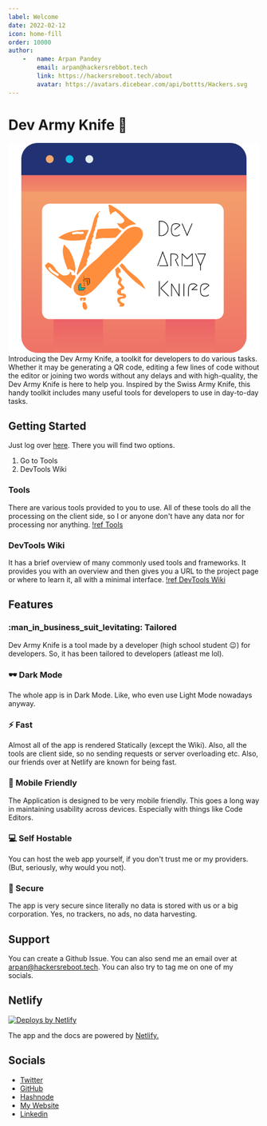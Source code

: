 ```yaml
---
label: Welcome
date: 2022-02-12
icon: home-fill
order: 10000
author:
    -   name: Arpan Pandey
        email: arpan@hackersrebbot.tech
        link: https://hackersreboot.tech/about
        avatar: https://avatars.dicebear.com/api/bottts/Hackers.svg
---
```



# Dev Army Knife :rocket:
![](images/DevArmyKnifeHeader.png)
Introducing the Dev Army Knife, a toolkit for developers to do various tasks. Whether it may be generating a QR code, editing a few lines of code without the editor or joining two words without any delays and with high-quality, the Dev Army Knife is here to help you. Inspired by the Swiss Army Knife, this handy toolkit includes many useful tools for developers to use in day-to-day tasks.


## Getting Started
Just log over [here](https://devarmyknife.hackersreboot.tech/). There you will find two options.
1. Go to Tools
2. DevTools Wiki

### Tools  
There are various tools provided to you to use. All of these tools do all the processing on the client side, so I or anyone don't have any data nor for processing nor anything.
[!ref Tools](https://devarmyknife.hackersreboot.tech/explore)

### DevTools Wiki
It has a brief overview of many commonly used tools and frameworks. It provides you with an overview and then gives you a URL to the project page or where to learn it, all with a minimal interface.
[!ref DevTools Wiki](https://devarmyknife.hackersreboot.tech/toolsWiki)

## Features

### :man_in_business_suit_levitating: Tailored
Dev Army Knife is a tool made by a developer (high school student :wink:) for developers. So, it has been tailored to developers (atleast me lol).

### :dark_sunglasses: Dark Mode
The whole app is in Dark Mode. Like, who even use Light Mode nowadays anyway. 

### :zap: Fast
Almost all of the app is rendered Statically (except the Wiki). Also, all the tools are client side, so no sending requests or server overloading etc. Also, our friends over at Netlify are known for being fast.

### :iphone: Mobile Friendly
The Application is designed to be very mobile friendly. This goes a long way in maintaining usability across devices. Especially with things like Code Editors.

### :computer: Self Hostable
You can host the web app yourself, if you don't trust me or my providers. (But, seriously, why would you not).

### :closed_lock_with_key: Secure
The app is very secure since literally no data is stored with us or a big corporation. Yes, no trackers, no ads, no data harvesting.


## Support
You can create a Github Issue.
You can also send me an email over at [arpan@hackersreboot.tech](mailto:arpan@hackersreboot.tech). You can also try to tag me on one of my socials.

## Netlify
<a href="https://www.netlify.com">
  <img src="https://www.netlify.com/img/global/badges/netlify-color-accent.svg" alt="Deploys by Netlify" />
</a><br>

The app and the docs are powered by [Netlify.](https://netlify.com)
         

## Socials
- [Twitter](https://twitter.com/HackersReboot)
- [GitHub](https://github.com/Arpan-206)
- [Hashnode](https://hashnode.com/@Aero)
- [My Website](https://hackersreboot.tech/)
- [Linkedin](https://www.linkedin.com/in/arpan-pandey/)